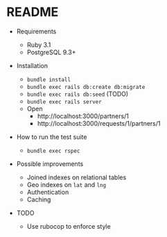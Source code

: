 # README

* Requirements
  * Ruby 3.1
  * PostgreSQL 9.3+

* Installation
  * `bundle install`
  * `bundle exec rails db:create db:migrate`
  * `bundle exec rails db:seed` (TODO)
  * `bundle exec rails server`
  * Open
    * http://localhost:3000/partners/1
    * http://localhost:3000/requests/1/partners/1

* How to run the test suite
  * `bundle exec rspec`

* Possible improvements
  * Joined indexes on relational tables
  * Geo indexes on `lat` and `lng`
  * Authentication
  * Caching

* TODO
  * Use rubocop to enforce style
